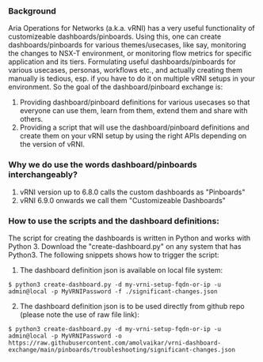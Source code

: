 ### Background
Aria Operations for Networks (a.k.a. vRNI) has a very useful functionality of customizeable dashboards/pinboards.
Using this, one can create dashboards/pinboards for various themes/usecases, like say, monitoring the changes to NSX-T environment, or monitoring flow metrics for specific application and its tiers.
Formulating useful dashboards/pinboards for various usecases, personas, workflows etc., and actually creating them manually is tedious, esp. if you have to do it on multiple vRNI setups in your environment.
So the goal of the dashboard/pinboard exchange is:
1. Providing dashboard/pinboard definitions for various usecases so that everyone can use them, learn from them, extend them and share with others.
2. Providing a script that will use the dashboard/pinboard definitions and create them on your vRNI setup by using the right APIs depending on the version of vRNI.

### Why we do use the words dashboard/pinboards interchangeably?
1. vRNI version up to 6.8.0 calls the custom dashboards as "Pinboards"
2. vRNI 6.9.0 onwards we call them "Customizeable Dashboards"

### How to use the scripts and the dashboard definitions:
The script for creating the dashboards is written in Python and works with Python 3.
Download the "create-dashboard.py" on any system that has Python3.
The following snippets shows how to trigger the script:

1. The dashboard definition json is available on local file system:
```
$ python3 create-dashboard.py -d my-vrni-setup-fqdn-or-ip -u admin@local -p MyVRNIPassword -f ./significant-changes.json
```

2. The dashboard definition json is to be used directly from github repo (please note the use of raw file link):
```
$ python3 create-dashboard.py -d my-vrni-setup-fqdn-or-ip -u admin@local -p MyVRNIPassword -o https://raw.githubusercontent.com/amolvaikar/vrni-dashboard-exchange/main/pinboards/troubleshooting/significant-changes.json
```
